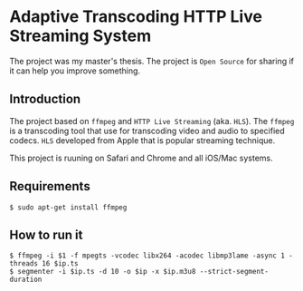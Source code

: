 # Adaptive Transcoding HTTP Live Streaming System

The project was my master's thesis. The project is `Open Source` for sharing if it can help you improve something.

## Introduction
The project based on `ffmpeg` and `HTTP Live Streaming` (aka. `HLS`). The `ffmpeg` is a transcoding tool that use for transcoding video and audio to specified codecs. `HLS` developed from Apple that is popular streaming technique.

This project is ruuning on Safari and Chrome and all iOS/Mac systems.

## Requirements
```
$ sudo apt-get install ffmpeg
```

## How to run it
```
$ ffmpeg -i $1 -f mpegts -vcodec libx264 -acodec libmp3lame -async 1 -threads 16 $ip.ts
$ segmenter -i $ip.ts -d 10 -o $ip -x $ip.m3u8 --strict-segment-duration
```
